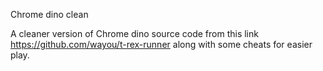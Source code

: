 Chrome dino clean

A cleaner version of Chrome dino source code from this link https://github.com/wayou/t-rex-runner along with some cheats for easier play.
